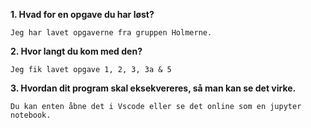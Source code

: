 **1. Hvad for en opgave du har løst?**

    Jeg har lavet opgaverne fra gruppen Holmerne.

**2. Hvor langt du kom med den?**

    Jeg fik lavet opgave 1, 2, 3, 3a & 5

**3. Hvordan dit program skal eksekvereres, så man kan se det virke.**

    Du kan enten åbne det i Vscode eller se det online som en jupyter notebook.